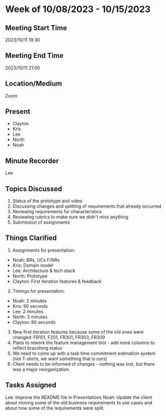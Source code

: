 # Week of 10/08/2023 - 10/15/2023

## Meeting Start Time

2023/10/11 19:30

## Meeting End Time

2023/10/11 21:00

## Location/Medium

Zoom

## Present

- Clayton
- Kris
- Lee
- North
- Noah

## Minute Recorder

Lee

## Topics Discussed

1. Status of the prototype and video
2. Discussing changes and splitting of requirements that already occurred
3. Reviewing requirements for characteristics
4. Reviewing rubrics to make sure we didn't miss anything
5. Submission of assignments

## Things Clarified

1. Assignments for presentation:
  - Noah: BRs, UCs F/NRs
  - Kris: Domain model
  - Lee: Architecture & tech stack
  - North: Prototype
  - Clayton: First iteration features & feedback
2. Timings for presentation:
  - Noah: 2 minutes
  - Kris: 90 seconds
  - Lee: 2 minutes
  - North: 3 minutes
  - Clayton: 90 seconds
3. New first iteration features because some of the old ones were changed: 
FR101, F201, FR301, FR303, FR309
4. Plans to rework the feature management tool - add more columns to reflect
bracnhing status
5. We need to come up with a task time commitment estimation system (not 
T-shirts, we want something that is ours)
6. Client needs to be informed of changes - nothing was lost, but there was a 
major reorganization.

## Tasks Assigned

Lee: Improve the README file in Presentations
Noah: Update the client about moving some of the old business requirements to 
use cases and about how some of the requirements were split.
